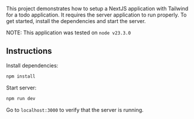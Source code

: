 This project demonstrates how to setup a NextJS application with Tailwind for a todo application. It requires the server application to run properly. To get started, install the dependencies and start the server.

NOTE: This application was tested on `node v23.3.0`

## Instructions

Install dependencies:

```bash
npm install
```

Start server:

```bash
npm run dev
```

Go to `localhost:3000` to verify that the server is running.
